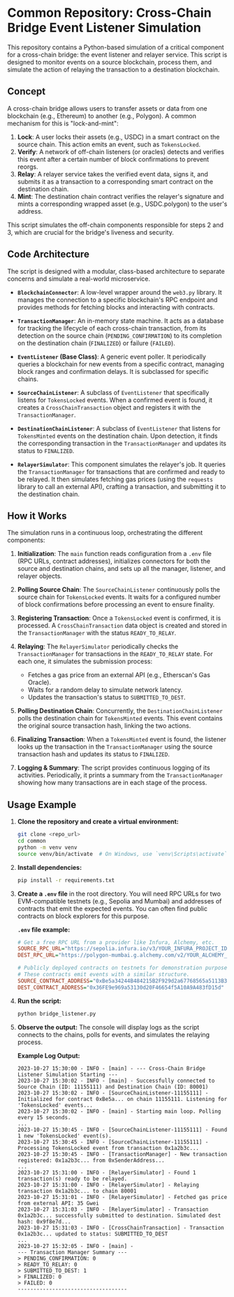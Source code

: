 # Common Repository: Cross-Chain Bridge Event Listener Simulation

This repository contains a Python-based simulation of a critical component for a cross-chain bridge: the event listener and relayer service. This script is designed to monitor events on a source blockchain, process them, and simulate the action of relaying the transaction to a destination blockchain.

## Concept

A cross-chain bridge allows users to transfer assets or data from one blockchain (e.g., Ethereum) to another (e.g., Polygon). A common mechanism for this is "lock-and-mint":

1.  **Lock**: A user locks their assets (e.g., USDC) in a smart contract on the source chain. This action emits an event, such as `TokensLocked`.
2.  **Verify**: A network of off-chain listeners (or oracles) detects and verifies this event after a certain number of block confirmations to prevent reorgs.
3.  **Relay**: A relayer service takes the verified event data, signs it, and submits it as a transaction to a corresponding smart contract on the destination chain.
4.  **Mint**: The destination chain contract verifies the relayer's signature and mints a corresponding wrapped asset (e.g., USDC.polygon) to the user's address.

This script simulates the off-chain components responsible for steps 2 and 3, which are crucial for the bridge's liveness and security.

## Code Architecture

The script is designed with a modular, class-based architecture to separate concerns and simulate a real-world microservice.

-   **`BlockchainConnector`**: A low-level wrapper around the `web3.py` library. It manages the connection to a specific blockchain's RPC endpoint and provides methods for fetching blocks and interacting with contracts.

-   **`TransactionManager`**: An in-memory state machine. It acts as a database for tracking the lifecycle of each cross-chain transaction, from its detection on the source chain (`PENDING_CONFIRMATION`) to its completion on the destination chain (`FINALIZED`) or failure (`FAILED`).

-   **`EventListener` (Base Class)**: A generic event poller. It periodically queries a blockchain for new events from a specific contract, managing block ranges and confirmation delays. It is subclassed for specific chains.

-   **`SourceChainListener`**: A subclass of `EventListener` that specifically listens for `TokensLocked` events. When a confirmed event is found, it creates a `CrossChainTransaction` object and registers it with the `TransactionManager`.

-   **`DestinationChainListener`**: A subclass of `EventListener` that listens for `TokensMinted` events on the destination chain. Upon detection, it finds the corresponding transaction in the `TransactionManager` and updates its status to `FINALIZED`.

-   **`RelayerSimulator`**: This component simulates the relayer's job. It queries the `TransactionManager` for transactions that are confirmed and ready to be relayed. It then simulates fetching gas prices (using the `requests` library to call an external API), crafting a transaction, and submitting it to the destination chain.

## How it Works

The simulation runs in a continuous loop, orchestrating the different components:

1.  **Initialization**: The `main` function reads configuration from a `.env` file (RPC URLs, contract addresses), initializes connectors for both the source and destination chains, and sets up all the manager, listener, and relayer objects.

2.  **Polling Source Chain**: The `SourceChainListener` continuously polls the source chain for `TokensLocked` events. It waits for a configured number of block confirmations before processing an event to ensure finality.

3.  **Registering Transaction**: Once a `TokensLocked` event is confirmed, it is processed. A `CrossChainTransaction` data object is created and stored in the `TransactionManager` with the status `READY_TO_RELAY`.

4.  **Relaying**: The `RelayerSimulator` periodically checks the `TransactionManager` for transactions in the `READY_TO_RELAY` state. For each one, it simulates the submission process:
    -   Fetches a gas price from an external API (e.g., Etherscan's Gas Oracle).
    -   Waits for a random delay to simulate network latency.
    -   Updates the transaction's status to `SUBMITTED_TO_DEST`.

5.  **Polling Destination Chain**: Concurrently, the `DestinationChainListener` polls the destination chain for `TokensMinted` events. This event contains the original source transaction hash, linking the two actions.

6.  **Finalizing Transaction**: When a `TokensMinted` event is found, the listener looks up the transaction in the `TransactionManager` using the source transaction hash and updates its status to `FINALIZED`.

7.  **Logging & Summary**: The script provides continuous logging of its activities. Periodically, it prints a summary from the `TransactionManager` showing how many transactions are in each stage of the process.

## Usage Example

1.  **Clone the repository and create a virtual environment:**

    ```bash
    git clone <repo_url>
    cd common
    python -m venv venv
    source venv/bin/activate  # On Windows, use `venv\Scripts\activate`
    ```

2.  **Install dependencies:**

    ```bash
    pip install -r requirements.txt
    ```

3.  **Create a `.env` file** in the root directory. You will need RPC URLs for two EVM-compatible testnets (e.g., Sepolia and Mumbai) and addresses of contracts that emit the expected events. You can often find public contracts on block explorers for this purpose.

    **`.env` file example:**

    ```ini
    # Get a free RPC URL from a provider like Infura, Alchemy, etc.
    SOURCE_RPC_URL="https://sepolia.infura.io/v3/YOUR_INFURA_PROJECT_ID"
    DEST_RPC_URL="https://polygon-mumbai.g.alchemy.com/v2/YOUR_ALCHEMY_PROJECT_ID"

    # Publicly deployed contracts on testnets for demonstration purposes
    # These contracts emit events with a similar structure.
    SOURCE_CONTRACT_ADDRESS="0xBe5a34244B484215B2F929d2a67768565a5113B3"
    DEST_CONTRACT_ADDRESS="0x36FE9e969a53130d20F46654f5A10A9A483fD15d"
    ```

4.  **Run the script:**

    ```bash
    python bridge_listener.py
    ```

5.  **Observe the output:** The console will display logs as the script connects to the chains, polls for events, and simulates the relaying process.

    **Example Log Output:**

    ```
    2023-10-27 15:30:00 - INFO - [main] - --- Cross-Chain Bridge Listener Simulation Starting ---
    2023-10-27 15:30:02 - INFO - [main] - Successfully connected to Source Chain (ID: 11155111) and Destination Chain (ID: 80001)
    2023-10-27 15:30:02 - INFO - [SourceChainListener-11155111] - Initialized for contract 0xBe5a... on chain 11155111. Listening for 'TokensLocked' events...
    2023-10-27 15:30:02 - INFO - [main] - Starting main loop. Polling every 15 seconds.
    ...
    2023-10-27 15:30:45 - INFO - [SourceChainListener-11155111] - Found 1 new 'TokensLocked' event(s).
    2023-10-27 15:30:45 - INFO - [SourceChainListener-11155111] - Processing TokensLocked event from transaction 0x1a2b3c...
    2023-10-27 15:30:45 - INFO - [TransactionManager] - New transaction registered: 0x1a2b3c... from 0xSenderAddress...
    ...
    2023-10-27 15:31:00 - INFO - [RelayerSimulator] - Found 1 transaction(s) ready to be relayed.
    2023-10-27 15:31:00 - INFO - [RelayerSimulator] - Relaying transaction 0x1a2b3c... to chain 80001
    2023-10-27 15:31:01 - INFO - [RelayerSimulator] - Fetched gas price from external API: 35 Gwei
    2023-10-27 15:31:03 - INFO - [RelayerSimulator] - Transaction 0x1a2b3c... successfully submitted to destination. Simulated dest hash: 0x9f8e7d...
    2023-10-27 15:31:03 - INFO - [CrossChainTransaction] - Transaction 0x1a2b3c... updated to status: SUBMITTED_TO_DEST
    ...
    2023-10-27 15:32:05 - INFO - [main] - 
    --- Transaction Manager Summary ---
    > PENDING_CONFIRMATION: 0
    > READY_TO_RELAY: 0
    > SUBMITTED_TO_DEST: 1
    > FINALIZED: 0
    > FAILED: 0
    -----------------------------------
    ```
